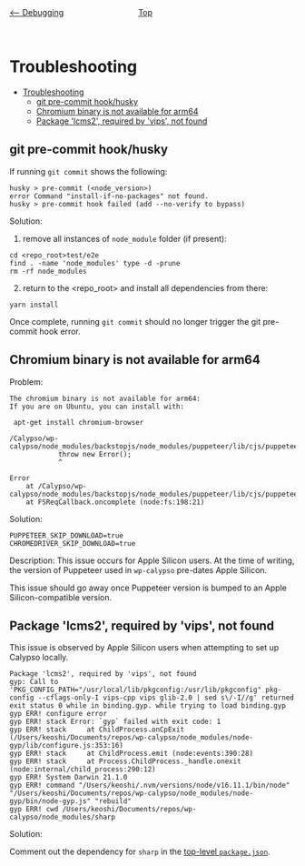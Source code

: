 <div style="width: 45%; float:left" align="left"><a href="./debugging.md"><-- Debugging</a> </div>
<div style="width: 5%; float:left" align="center"><a href="./../README.md">Top</a></div>

<br><br>

# Troubleshooting

<!-- TOC -->

- [Troubleshooting](#troubleshooting)
  - [git pre-commit hook/husky](#git-pre-commit-hookhusky)
  - [Chromium binary is not available for arm64](#chromium-binary-is-not-available-for-arm64)
  - [Package 'lcms2', required by 'vips', not found](#package-lcms2-required-by-vips-not-found)

<!-- /TOC -->

## git pre-commit hook/husky

If running `git commit` shows the following:

```
husky > pre-commit (<node_version>)
error Command "install-if-no-packages" not found.
husky > pre-commit hook failed (add --no-verify to bypass)
```

Solution:

1. remove all instances of `node_module` folder (if present):

```
cd <repo_root>test/e2e
find . -name 'node_modules' type -d -prune
rm -rf node_modules
```

2. return to the <repo_root> and install all dependencies from there:

```
yarn install
```

Once complete, running `git commit` should no longer trigger the git pre-commit hook error.

## Chromium binary is not available for arm64

Problem:

```
The chromium binary is not available for arm64:
If you are on Ubuntu, you can install with:

 apt-get install chromium-browser

/Calypso/wp-calypso/node_modules/backstopjs/node_modules/puppeteer/lib/cjs/puppeteer/node/BrowserFetcher.js:112
            throw new Error();
            ^

Error
    at /Calypso/wp-calypso/node_modules/backstopjs/node_modules/puppeteer/lib/cjs/puppeteer/node/BrowserFetcher.js:112:19
    at FSReqCallback.oncomplete (node:fs:198:21)

```

Solution:

```
PUPPETEER_SKIP_DOWNLOAD=true
CHROMEDRIVER_SKIP_DOWNLOAD=true
```

Description:
This issue occurs for Apple Silicon users. At the time of writing, the version of Puppeteer used in `wp-calypso` pre-dates Apple Silicon.

This issue should go away once Puppeteer version is bumped to an Apple Silicon-compatible version.

## Package 'lcms2', required by 'vips', not found

This issue is observed by Apple Silicon users when attempting to set up Calypso locally.

```
Package 'lcms2', required by 'vips', not found
gyp: Call to 'PKG_CONFIG_PATH="/usr/local/lib/pkgconfig:/usr/lib/pkgconfig" pkg-config --cflags-only-I vips-cpp vips glib-2.0 | sed s\/-I//g' returned exit status 0 while in binding.gyp. while trying to load binding.gyp
gyp ERR! configure error
gyp ERR! stack Error: `gyp` failed with exit code: 1
gyp ERR! stack     at ChildProcess.onCpExit (/Users/keoshi/Documents/repos/wp-calypso/node_modules/node-gyp/lib/configure.js:353:16)
gyp ERR! stack     at ChildProcess.emit (node:events:390:28)
gyp ERR! stack     at Process.ChildProcess._handle.onexit (node:internal/child_process:290:12)
gyp ERR! System Darwin 21.1.0
gyp ERR! command "/Users/keoshi/.nvm/versions/node/v16.11.1/bin/node" "/Users/keoshi/Documents/repos/wp-calypso/node_modules/node-gyp/bin/node-gyp.js" "rebuild"
gyp ERR! cwd /Users/keoshi/Documents/repos/wp-calypso/node_modules/sharp
```

Solution:

Comment out the dependency for `sharp` in the [top-level `package.json`](https://github.com/Automattic/wp-calypso/blob/trunk/package.json#L276).
